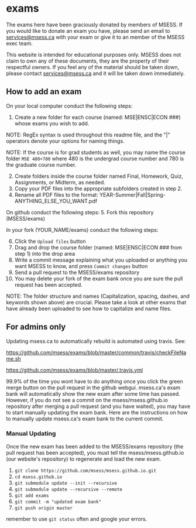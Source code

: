 # exams

The exams here have been graciously donated by members of MSESS. If you would like to donate an exam you have, please send an email to services@msess.ca with your exam or give it to an member of the MSESS exec team.

This website is intended for educational purposes only. MSESS does not claim to own any of these documents, they are the property of their respectful owners. If you feel any of the material should be taken down, please contact services@msess.ca and it will be taken down immediately.

## How to add an exam

On your local computer conduct the following steps:
1. Create a new folder for each course (named: MSE|ENSC|ECON ###) whose exams you wish to add.

NOTE: RegEx syntax is used throughout this readme file, and the "|" operators denote your options for naming things.

NOTE: If the course is for grad students as well, you may name the course folder `MSE 480+780` where 480 is the undergrad course number and 780 is the graduate course number.

2. Create folders inside the course folder named Final, Homework, Quiz, Assignments, or Midterm, as needed.
3. Copy your PDF files into the appropriate subfolders created in step 2.
4. Rename all PDF files to the format: YEAR-Summer|Fall|Spring-ANYTHING_ELSE_YOU_WANT.pdf

On github conduct the following steps:
5. Fork this repository (MSESS/exams)

In your fork (YOUR_NAME/exams) conduct the following steps:

6. Click the `Upload files` button
7. Drag and drop the course folder (named: MSE|ENSC|ECON ### from step 1) into the drop area
8. Write a commit message explaining what you uploaded or anything you want MSESS to know, and press `Commit changes` button
9. Send a pull request to the MSESS/exams repository
10. You may delete your fork of the exam bank once you are sure the pull request has been accepted.

NOTE: The folder structure and names (Capitalization, spacing, dashes, and keywords shown above) are crucial. Please take a look at other exams that have already been uploaded to see how to capitalize and name files.


## For admins only

Updating msess.ca to automatically rebuild is automated using travis. See:

https://github.com/msess/exams/blob/master/common/travis/checkFileName.sh

https://github.com/msess/exams/blob/master/.travis.yml

99.9% of the time you wont have to do anything once you click the green merge button on the pull request in the github webgui. msess.ca's exam bank will automatically show the new exam after some time has passed. However, if you do not see a commit on the msess/msess.github.io repository after merging a pull request (and you have waited), you may have to start manually updating the exam bank. Here are the instructions on how to manually update msess.ca's exam bank to the current commit.

### Manual Updating

Once the new exam has been added to the MSESS/exams repository (the pull request has been accepted), you must tell the msess/msess.github.io (our website's repository) to regenerate and load the new exam.

1. `git clone https://github.com/msess/msess.github.io.git`
2. `cd msess.github.io`
3. `git submodule update --init --recursive`
4. `git submodule update --recursive --remote`
5. `git add exams`
6. `git commit -m "updated exam bank"`
7. `git push origin master`

remember to use `git status` often and google your errors.

